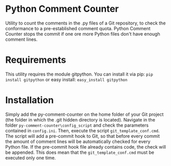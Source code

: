 # Python Comment Counter
Utility to count the comments in the .py files of a Git repository, to check the conformance to a pre-established comment quota.
Python Comment Counter stops the commit if one ore more Python files don't have enough comment lines.

# Requirements
This utility requires the module gitpython. You can install it via pip:
`pip install gitpython`
or easy install:
`easy_install gitpython`

# Installation
Simply add the py-comment-counter on the home folder of your Git project (the folder in which the .git hidden directory is located). Navigate in the folder `py-comment-counter\config_script` and check the parameters contained in `config.ini`. Then, execute the script `git_template_conf.cmd`. The script will add a pre-commit hook to Git, so that before every commit the amount of comment lines will be automatically checked for every Python file.
If the pre-commit hook file already contains code, the check will be appended. This does mean that the `git_template_conf.cmd` must be executed only one time.